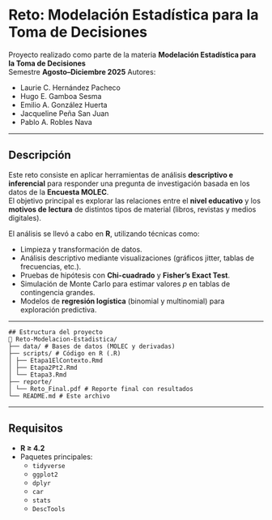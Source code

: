 # Reto: Modelación Estadística para la Toma de Decisiones

Proyecto realizado como parte de la materia **Modelación Estadística para la Toma de Decisiones**  
Semestre **Agosto–Diciembre 2025**
Autores: 
- Laurie C. Hernández Pacheco
- Hugo E. Gamboa Sesma
- Emilio A. González Huerta
- Jacqueline Peña San Juan
- Pablo A. Robles Nava
---

## Descripción

Este reto consiste en aplicar herramientas de análisis **descriptivo e inferencial** para responder una pregunta de investigación basada en los datos de la **Encuesta MOLEC**.  
El objetivo principal es explorar las relaciones entre el **nivel educativo** y los **motivos de lectura** de distintos tipos de material (libros, revistas y medios digitales).

El análisis se llevó a cabo en **R**, utilizando técnicas como:

- Limpieza y transformación de datos.  
- Análisis descriptivo mediante visualizaciones (gráficos jitter, tablas de frecuencias, etc.).  
- Pruebas de hipótesis con **Chi-cuadrado** y **Fisher’s Exact Test**.  
- Simulación de Monte Carlo para estimar valores *p* en tablas de contingencia grandes.  
- Modelos de **regresión logística** (binomial y multinomial) para exploración predictiva.

---
```
## Estructura del proyecto
📁 Reto-Modelacion-Estadistica/
├── data/ # Bases de datos (MOLEC y derivadas)
├── scripts/ # Código en R (.R)
│ ├── Etapa1ElContexto.Rmd
│ ├── Etapa2Pt2.Rmd
│ └── Etapa3.Rmd
├── reporte/
│ └── Reto_Final.pdf # Reporte final con resultados
└── README.md # Este archivo
```
---

## Requisitos
- **R ≥ 4.2**
- Paquetes principales:
  - `tidyverse`
  - `ggplot2`
  - `dplyr`
  - `car`
  - `stats`
  - `DescTools`
